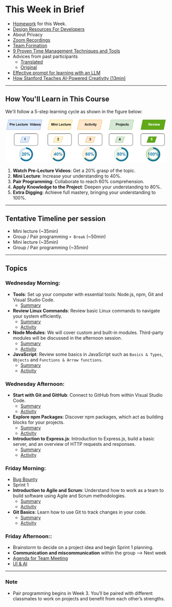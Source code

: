# This Week in Brief

- [Homework](./material/Homework.md) for this Week.
- [Design Resources For Developers](https://github.com/bradtraversy/design-resources-for-developers)
- About Privacy
- [Zoom Recordings](https://metropoliafi-my.sharepoint.com/:f:/g/personal/samiben_metropolia_fi/Et5CIYwWNCVMnGe4jQWd88QBdGtZRWZV1Qxb_e6XOkbJOQ)
- [Team Formation](./material/teams.md)
- [9 Proven Time Management Techniques and Tools](https://www.usa.edu/blog/time-management-techniques/)
- Advices from past participants
  - [Translated](./material/feedback-translated.md)
  - [Original](./material/feedback-original.md)
- [Effective prompt for learning with an LLM](https://gist.github.com/Dowwie/5a66cd8df639e4c98043fc7f507dab9e)
- [How Stanford Teaches AI-Powered Creativity (13min)](https://youtu.be/wv779vmyPVY?feature=shared&t=185)

<!-- 
Metropolia  PRE-INCUBATOR/yrityshautomo
https://turbiini.net/
https://turbiini.net/3149-2/
https://www.linkedin.com/company/turbiini-campus-incubator
-->
<!-- design templates: https://www.phlox.pro/ -->

----
## How You'll Learn in This Course
We'll follow a 5-step learning cycle as shown in the figure below:

![](./material/img/learning-phases.png)

1. **Watch Pre-Lecture Videos**: Get a 20% grasp of the topic.
2. **Mini Lecture**: Increase your understanding to 40%.
3. **Pair Programming**: Collaborate to reach 60% comprehension.
4. **Apply Knowledge to the Project**: Deepen your understanding to 80%.
5. **Extra Digging**: Achieve full mastery, bringing your understanding to 100%.


---

## Tentative Timeline per session

- Mini lecture (~35min)
- Group / Pair programming `+ Break` (~50min)
- Mini lecture (~35min)
- Group / Pair programming (~35min)


----
## Topics

### Wednesday Morning:

- **Tools**: Set up your computer with essential tools: Node.js, npm, Git and Visual Studio Code.
  - [Summary](./material/unified-setup.md)
- **Review Linux Commands**: Review basic Linux commands to navigate your system efficiently.
  - [Summary](./material/Linux.md)
  - [Activity](./material/Linux-activity.md)
- **Node Modules**: We will cover custom and built-in modules. Third-party modules will be discussed in the afternoon session.
  - [Summary](./material/node.md)
  - [Activity](./material/node-activity.md)  
- **JavaScript**:  Review some basics in JavaScript such as `Basics & Types`, `Objects` and `Functions & Arrow functions`.
  - [Summary](./material/JS.md)
  - [Activity](./material/JS-activity.md)

### Wednesday Afternoon:

- **Start with Git and GitHub**: Connect to GitHub from within Visual Studio Code.
  - [Summary](./material/github.md)
  - [Activity](./material/github-activity.md)
- **Explore npm Packages**: Discover npm packages, which act as building blocks for your projects.
  - [Summary](./material/npm.md)
  - [Activity](./material/npm-activity.md)
- **Introduction to Express.js**: Introduction to Express.js, build a basic server, and an overview of HTTP requests and responses.
  - [Summary](./material/express.md)
  - [Activity](./material/express-activity.md)
  

### Friday Morning: 

- [Bug Bounty](./material/bug-bounty.md)
- Sprint 1
- **Introduction to Agile and Scrum**: Understand how to work as a team to build software using Agile and Scrum methodologies.
  - [Summary](./material/scrum.md)
  - [Activity](./material/scrum-activity.md)
- **Git Basics**: Learn how to use Git to track changes in your code.
  - [Summary](./material/github.md)
  - [Activity](./material/github-activity2.md)

### Friday Afternoon::

- Brainstorm to decide on a project idea and begin Sprint 1 planning.
- **Communication and miscommunication** within the group --> Next week
- [Agenda for Team Meeting](./material/group-agenda.md)
- [UI & AI](./material/UI.md)

<!--  - [Startup ideas YouTube channel](https://www.youtube.com/@GregIsenberg/videos) -->

---

### Note

- Pair programming begins in Week 3. You’ll be paired with different classmates to work on projects and benefit from each other’s strengths.


<!-- - [The many, many, many JavaScript runtimes of the last decade](https://buttondown.com/whatever_jamie/archive/the-many-many-many-javascript-runtimes-of-the-last-decade/) -->

